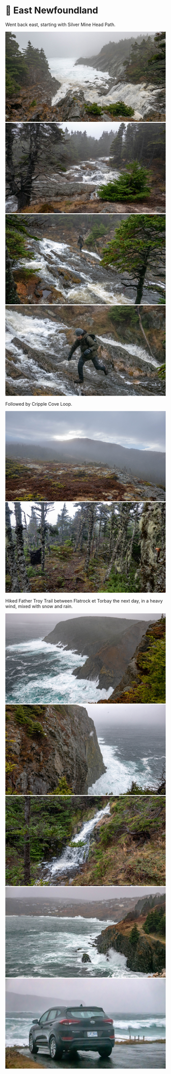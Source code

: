 # 🌊 East Newfoundland

Went back east, starting with Silver Mine Head Path.

[![P2600343](/photos/hd/P2600343.jpg)](/photos/P2600343.md)
[![P2600346](/photos/hd/P2600346.jpg)](/photos/P2600346.md)
[![P2600351](/photos/hd/P2600351.jpg)](/photos/P2600351.md)
[![P2600353](/photos/hd/P2600353.jpg)](/photos/P2600353.md)

Followed by Cripple Cove Loop.

[![P2600355](/photos/hd/P2600355.jpg)](/photos/P2600355.md)
[![P2600364](/photos/hd/P2600364.jpg)](/photos/P2600364.md)

Hiked Father Troy Trail between Flatrock et Torbay the next day, in a
heavy wind, mixed with snow and rain.

[![P2600365](/photos/hd/P2600365.jpg)](/photos/P2600365.md)
[![P2600369](/photos/hd/P2600369.jpg)](/photos/P2600369.md)
[![P2600387](/photos/hd/P2600387.jpg)](/photos/P2600387.md)
[![P2600394](/photos/hd/P2600394.jpg)](/photos/P2600394.md)
[![P2600402](/photos/hd/P2600402.jpg)](/photos/P2600402.md)
